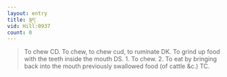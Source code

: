 ```yaml
---
layout: entry
title: ལྡད་
vid: Hill:0937
count: 0
---
```

> To chew CD\. To chew, to chew cud, to ruminate DK\. To grind up food with the teeth inside the mouth DS\. 1\. To chew\. 2\. To eat by bringing back into the mouth previously swallowed food (of cattle &c\.) TC\.



